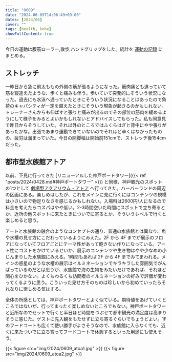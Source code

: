 ```yaml
---
title: "0609"
date: "2024-06-09T14:06:49+09:00"
dates: [2024/06]
cover: ""
tags: [health, kobe]
showFullContent: true
---
```


今日の運動は腹筋ローラー,散歩,ハンドグリップをした。統計を [運動の記録](https://docs.google.com/spreadsheets/d/1bg85QtM-LciUgey8I79uI7vW2PEwsP6TVdeIRVkACBg/edit?usp=sharing) にまとめる。

## ストレッチ

一昨日から急に前太ももの外側の筋が張るようになった。筋肉痛とも違っていて筋を寝違えたような、歩くと痛みも伴う。歩いていて突発的にそういう状況になった。過去にも水泳へ通っていたときにそういう状況になることはあったので負荷のキャパシティが一定を超えたときにそういう現象が起きるのかもしれない。トレーナーさんからも伸ばすと張りと痛みが出るのでその部位の筋肉を緩めるようにして様子をみるとよいかもしれないとアドバイスしてもらった。私も同意見で昨日からそうしていた。それ以外のところではふくらはぎと背中にやや張りがあったかな。出張であまり運動できていないのでそれほど辛くはなかったものの、疲労は溜まっていた。今日の開脚幅は開始前151cmで、ストレッチ後154cmだった。

## 都市型水族館アトア

以前、下見に行ってきた [リニューアルした神戸ポートタワー]({{< ref "posts/2024/0428.md#神戸ポートタワー" >}}) と同様、神戸観光のスポットの1つとして [劇場型アクアリウム・アトア](https://atoa-kobe.jp/) へ行ってきた。ハーバーランドの周辺の区画にある。楽しめはしたが、これをメインに見に行くにはコンテンツの規模は小さいので物足りなさを感じるかもしれない。入場料は2600円/人になるので料金を考えたらコスパはやや低い。2-3時間空いた時間にスポットで立ち寄るとか、近所の他スポットに来たときについでに寄るとか、そういうレベルで行くと楽しめると思う。

アートと水族館の融合のようなコンセプトの通り、普通の水族館とは異なり、魚や水槽の見せ方にこだわっているようにみえた。2F から 4F までが展示のフロアになっていてフロアごとにテーマ性があって飽きない作りになっている。アート性にコストをかけているせいか、展示のコンテンツや生き物はやや少なめの小じんまりした水族館にみえる。1時間もあれば 2F から 4F までみてまわれる。メインの惑星のような水槽の展示はイルミネーションでキラキラした雰囲気でがんばっているのだとは思うが、水族館で海の生物をみたいだけであれば、それほど関心をひかない。よくもわるくも訪問者のイルミネーションの好みで評価が変わってくるように思う。こういった見せ方そのものは珍しいから初めていったらそれなりに楽しめる気はする。

全体の所感としては、神戸ポートタワーとよく似ている。期待値をあげていくところではないが、行ってまったく楽しめないところでもない。神戸ポートタワーと近所なのでセットで行くと半日ほど時間をつぶせて都市観光の満足度は高まりそうに感じた。ゲストに先入観をもたせずに立ち寄るぐらいでちょうどよい。1F のフードコートも広くて使い勝手がよさそうなので、水族館に入らなくても、近くに来たついでに立ち寄ってフードコートで休憩するといった用途にも使えそう。

{{< figure src="img/2024/0609_atoa1.jpg" >}}
{{< figure src="img/2024/0609_atoa2.jpg" >}}
